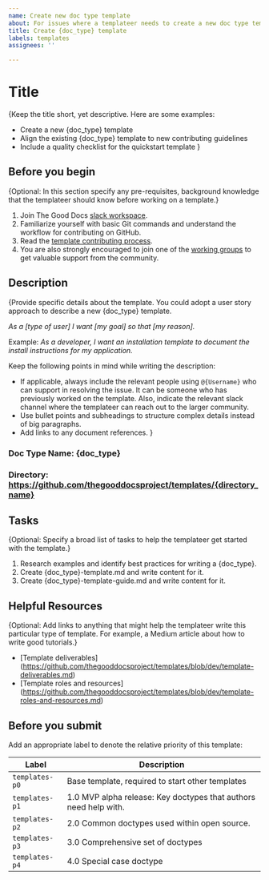 ```yaml
---
name: Create new doc type template
about: For issues where a templateer needs to create a new doc type template.
title: Create {doc_type} template
labels: templates
assignees: ''

---
```

# Title
{Keep the title short, yet descriptive.
Here are some examples:
* Create a new {doc_type} template 
* Align the existing {doc_type} template to new contributing guidelines
* Include a quality checklist for the quickstart template }

## Before you begin
{Optional: In this section specify any pre-requisites, background knowledge that the templateer should know before working on a template.}

1. Join The Good Docs [slack workspace](https://thegooddocs.slack.com/). 
2. Familiarize yourself with basic Git commands and understand the workflow for contributing on GitHub.
3. Read the [template contributing process](https://github.com/thegooddocsproject/templates/blob/dev/CONTRIBUTING.md#overview-of-the-template-writing-phases).
4. You are also strongly encouraged to join one of the [working groups](https://thegooddocsproject.dev/working-group/) to get valuable support from the community.

## Description
{Provide specific details about the template. You could adopt a user story approach to describe a new {doc_type} template.  

_As a [type of user] I want [my goal] so that [my reason]._  

Example:
_As a developer, I want an installation template to document the install instructions for my application._ 

Keep the following points in mind while writing the description:
* If applicable, always include the relevant people using `@{Username}` who can support in resolving the issue. It can be someone who has previously worked on the template. Also, indicate the relevant slack channel where the templateer can reach out to the larger community. 
* Use bullet points and subheadings to structure complex details instead of big paragraphs.
* Add links to any document references.
}

### Doc Type Name: {doc_type}

### Directory: https://github.com/thegooddocsproject/templates/{directory_name}

## Tasks
{Optional: Specify a broad list of tasks to help the templateer get started with the template.}
1. Research examples and identify best practices for writing a {doc_type}.
2. Create {doc_type}-template.md and write content for it.
3. Create {doc_type}-template-guide.md and write content for it.

## Helpful Resources
{Optional: Add links to anything that might help the templateer write this particular type of template. For example, a Medium article about how to write good tutorials.}
* [Template deliverables] (https://github.com/thegooddocsproject/templates/blob/dev/template-deliverables.md)
* [Template roles and resources] (https://github.com/thegooddocsproject/templates/blob/dev/template-roles-and-resources.md)
  
## Before you submit
Add an appropriate label to denote the relative priority of this template:

Label | Description
--|--
`templates-p0`| Base template, required to start other templates
`templates-p1` | 1.0 MVP alpha release: Key doctypes that authors need help with.
`templates-p2` | 2.0 Common doctypes used within open source.
`templates-p3` | 3.0 Comprehensive set of doctypes
`templates-p4` | 4.0 Special case doctype